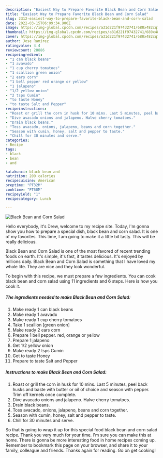 ```yaml
---
description: "Easiest Way to Prepare Favorite Black Bean and Corn Salad"
title: "Easiest Way to Prepare Favorite Black Bean and Corn Salad"
slug: 2312-easiest-way-to-prepare-favorite-black-bean-and-corn-salad
date: 2022-03-15T06:09:34.900Z
image: https://img-global.cpcdn.com/recipes/a31d221f97432741/680x482cq70/black-bean-and-corn-salad-recipe-main-photo.jpg
thumbnail: https://img-global.cpcdn.com/recipes/a31d221f97432741/680x482cq70/black-bean-and-corn-salad-recipe-main-photo.jpg
cover: https://img-global.cpcdn.com/recipes/a31d221f97432741/680x482cq70/black-bean-and-corn-salad-recipe-main-photo.jpg
author: Jose Ramirez
ratingvalue: 4.4
reviewcount: 28886
recipeingredient:
- "1 can black beans"
- "1 avavado"
- "1 cup cherry tomatoes"
- "1 scallion green onion"
- "2 ears corn"
- "1 bell pepper red orange or yellow"
- "1 jalapeno"
- "1/2 yellow onion"
- "2 tsps Cumin"
- "to taste Honey"
- "to taste Salt and Pepper"
recipeinstructions:
- "Roast or grill the corn in husk for 10 mins. Last 5 minutes, peel back husks and baste with butter or oil of choice and season with pepper. Trim off kernels once complete."
- "Dive avacado onions and jalapeno. Halve cherry tomatoes."
- "Drain black beans."
- "Toss avacado, onions, jalapeno, beans and corn together."
- "Season with cumin, honey, salt and pepper to taste."
- "Chill for 30 minutes and serve."
categories:
- Recipe
tags:
- black
- bean
- and

katakunci: black bean and 
nutrition: 200 calories
recipecuisine: American
preptime: "PT32M"
cooktime: "PT60M"
recipeyield: "1"
recipecategory: Lunch

---
```



![Black Bean and Corn Salad](https://img-global.cpcdn.com/recipes/a31d221f97432741/680x482cq70/black-bean-and-corn-salad-recipe-main-photo.jpg)

Hello everybody, it's Drew, welcome to my recipe site. Today, I'm gonna show you how to prepare a special dish, black bean and corn salad. It is one of my favorites. This time, I am going to make it a little bit tasty. This will be really delicious.

Black Bean and Corn Salad is one of the most favored of recent trending foods on earth. It's simple, it's fast, it tastes delicious. It's enjoyed by millions daily. Black Bean and Corn Salad is something that I have loved my whole life. They are nice and they look wonderful.




To begin with this recipe, we must prepare a few ingredients. You can cook black bean and corn salad using 11 ingredients and 6 steps. Here is how you cook it.

<!--inarticleads1-->

##### The ingredients needed to make Black Bean and Corn Salad:

1. Make ready 1 can black beans
1. Make ready 1 avavado
1. Make ready 1 cup cherry tomatoes
1. Take 1 scallion [green onion]
1. Make ready 2 ears corn
1. Prepare 1 bell pepper. red, orange or yellow
1. Prepare 1 jalapeno
1. Get 1/2 yellow onion
1. Make ready 2 tsps Cumin
1. Get to taste Honey
1. Prepare to taste Salt and Pepper




<!--inarticleads2-->

##### Instructions to make Black Bean and Corn Salad:

1. Roast or grill the corn in husk for 10 mins. Last 5 minutes, peel back husks and baste with butter or oil of choice and season with pepper. Trim off kernels once complete.
1. Dive avacado onions and jalapeno. Halve cherry tomatoes.
1. Drain black beans.
1. Toss avacado, onions, jalapeno, beans and corn together.
1. Season with cumin, honey, salt and pepper to taste.
1. Chill for 30 minutes and serve.




So that is going to wrap it up for this special food black bean and corn salad recipe. Thank you very much for your time. I'm sure you can make this at home. There is gonna be more interesting food in home recipes coming up. Remember to bookmark this page on your browser, and share it to your family, colleague and friends. Thanks again for reading. Go on get cooking!
